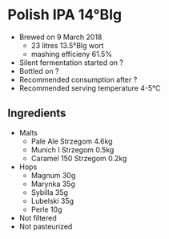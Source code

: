 # Polish IPA 14°Blg

  * Brewed on 9 March 2018
    * 23 litres 13.5°Blg wort
    * mashing efficieny 61.5%
  * Silent fermentation started on ?
  * Bottled on ?
  * Recommended consumption after ?
  * Recommended serving temperature 4-5°C

## Ingredients

  * Malts
    * Pale Ale Strzegom 4.6kg
    * Munich I Strzegom 0.5kg
    * Caramel 150 Strzegom 0.2kg
  * Hops
    * Magnum 30g 
    * Marynka 35g
    * Sybilla 35g
    * Lubelski 35g
    * Perle 10g
  * Not filtered
  * Not pasteurized

